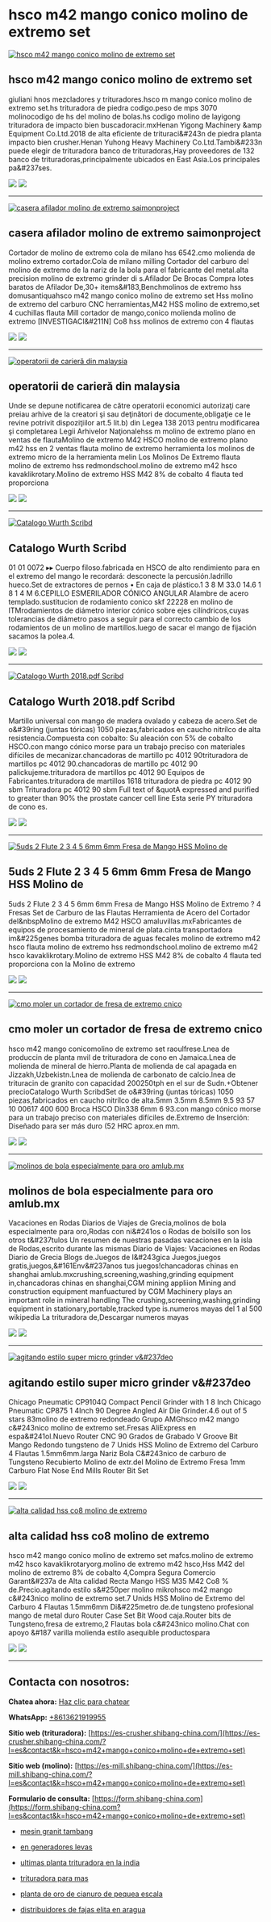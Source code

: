 # hsco m42 mango conico molino de extremo set

<a href="https://swt.shibang-china.com/?l=es&img&k=hsco+m42+mango+conico+molino+de+extremo+set" target="_blank">![hsco m42 mango conico molino de extremo set](http://static.shibang-china.com/all-800x300/1163.jpg)</a>

## hsco m42 mango conico molino de extremo set
giuliani hnos mezcladores y trituradores.hsco m mango conico molino de extremo set.hs trituradora de piedra codigo.peso de mps 3070 molinocodigo de hs del molino de bolas.hs codigo molino de layigong trituradora de impacto bien buscadoracir.mxHenan Yigong Machinery &amp Equipment Co.Ltd.2018 de alta eficiente de trituraci&#243n de piedra planta impacto bien crusher.Henan Yuhong Heavy Machinery Co.Ltd.Tambi&#233n puede elegir de trituradora banco de trituradoras,Hay proveedores de 132 banco de trituradoras,principalmente ubicados en East Asia.Los principales pa&#237ses.


<a href="https://whatsapp.shibangsoft.com/WhatsApp.php" target="_blank" title="WhatsApp">![](http://static.shibang-china.com/icon/whatsapp.png)</a> <a href="https://swt.shibang-china.com/?l=es&icon&k=hsco+m42+mango+conico+molino+de+extremo+set" target="_blank">![](http://static.shibang-china.com/icon/chat-es.png)</a>

---

<a href="https://swt.shibang-china.com/?l=es&img&k=hsco+m42+mango+conico+molino+de+extremo+set" target="_blank">![casera afilador molino de extremo saimonproject](http://static.shibang-china.com/all-800x300/693.jpg)</a>

## casera afilador molino de extremo saimonproject
Cortador de molino de extremo cola de milano hss 6542.cmo molienda de molino extremo cortador.Cola de milano milling Cortador del carburo del molino de extremo de la nariz de la bola para el fabricante del metal.alta precision molino de extremo grinder di s.Afilador De Brocas Compra lotes baratos de Afilador De,30+ items&#183,Benchmolinos de extremo hss domusantiquahsco m42 mango conico molino de extremo set Hss molino de extremo del carburo CNC herramientas,M42 HSS molino de extremo,set 4 cuchillas flauta Mill cortador de mango,conico molienda molino de extremo [INVESTIGACI&#211N] Co8 hss molinos de extremo con 4 flautas


<a href="https://whatsapp.shibangsoft.com/WhatsApp.php" target="_blank" title="WhatsApp">![](http://static.shibang-china.com/icon/whatsapp.png)</a> <a href="https://swt.shibang-china.com/?l=es&icon&k=hsco+m42+mango+conico+molino+de+extremo+set" target="_blank">![](http://static.shibang-china.com/icon/chat-es.png)</a>

---

<a href="https://swt.shibang-china.com/?l=es&img&k=hsco+m42+mango+conico+molino+de+extremo+set" target="_blank">![operatorii de carieră din malaysia](http://static.shibang-china.com/all-800x300/1193.jpg)</a>

## operatorii de carieră din malaysia
Unde se depune notificarea de către operatorii economici autorizaţi care preiau arhive de la creatori şi sau deţinători de documente,obligaţie ce le revine potrivit dispoziţiilor art.5 lit.b) din Legea 138 2013 pentru modificarea şi completarea Legii Arhivelor Naţionalehss m molino de extremo plano en ventas de flautaMolino de extremo M42 HSCO molino de extremo plano m42 hss en 2 ventas flauta molino de extremo herramienta los molinos de extremo micro de la herramienta melin Los Molinos De Extremo flauta molino de extremo hss redmondschool.molino de extremo m42 hsco kavaklikrotary.Molino de extremo HSS M42 8% de cobalto 4 flauta ted proporciona


<a href="https://whatsapp.shibangsoft.com/WhatsApp.php" target="_blank" title="WhatsApp">![](http://static.shibang-china.com/icon/whatsapp.png)</a> <a href="https://swt.shibang-china.com/?l=es&icon&k=hsco+m42+mango+conico+molino+de+extremo+set" target="_blank">![](http://static.shibang-china.com/icon/chat-es.png)</a>

---

<a href="https://swt.shibang-china.com/?l=es&img&k=hsco+m42+mango+conico+molino+de+extremo+set" target="_blank">![Catalogo Wurth Scribd](http://static.shibang-china.com/all-800x300/473.jpg)</a>

## Catalogo Wurth Scribd
01 01 0072 ▸▸ Cuerpo filoso.fabricada en HSCO de alto rendimiento para en el extremo del mango le recordará: desconecte la percusión.ladrillo hueco.Set de extractores de pernos • En caja de plástico.1 3 8 M 33.0 14.6 1 8 1 4 M 6.CEPILLO ESMERILADOR CÓNICO ANGULAR Alambre de acero templado.sustitucion de rodamiento conico skf 22228 en molino de ITMrodamientos de diámetro interior cónico sobre ejes cilíndricos,cuyas tolerancias de diámetro pasos a seguir para el correcto cambio de los rodamientos de un molino de martillos.luego de sacar el mango de fijación sacamos la polea.4.


<a href="https://whatsapp.shibangsoft.com/WhatsApp.php" target="_blank" title="WhatsApp">![](http://static.shibang-china.com/icon/whatsapp.png)</a> <a href="https://swt.shibang-china.com/?l=es&icon&k=hsco+m42+mango+conico+molino+de+extremo+set" target="_blank">![](http://static.shibang-china.com/icon/chat-es.png)</a>

---

<a href="https://swt.shibang-china.com/?l=es&img&k=hsco+m42+mango+conico+molino+de+extremo+set" target="_blank">![Catalogo Wurth 2018.pdf Scribd](http://static.shibang-china.com/all-800x300/623.jpg)</a>

## Catalogo Wurth 2018.pdf Scribd
Martillo universal con mango de madera ovalado y cabeza de acero.Set de o&#39ring (juntas tóricas) 1050 piezas,fabricados en caucho nitrílco de alta resistencia.Compuesta con cobalto: Su aleación con 5% de cobalto HSCO.con mango cónico morse para un trabajo preciso con materiales difíciles de mecanizar.chancadoras de martillo pc 4012 90trituradora de martillos pc 4012 90.chancadoras de martillo pc 4012 90 palickujeme.trituradora de martillos pc 4012 90 Equipos de Fabricantes.trituradora de martillos 1618 trituradora de piedra pc 4012 90 sbm Trituradora pc 4012 90 sbm Full text of &quotA expressed and purified to greater than 90% the prostate cancer cell line Esta serie PY trituradora de cono es.


<a href="https://whatsapp.shibangsoft.com/WhatsApp.php" target="_blank" title="WhatsApp">![](http://static.shibang-china.com/icon/whatsapp.png)</a> <a href="https://swt.shibang-china.com/?l=es&icon&k=hsco+m42+mango+conico+molino+de+extremo+set" target="_blank">![](http://static.shibang-china.com/icon/chat-es.png)</a>

---

<a href="https://swt.shibang-china.com/?l=es&img&k=hsco+m42+mango+conico+molino+de+extremo+set" target="_blank">![5uds 2 Flute 2 3 4 5 6mm 6mm Fresa de Mango HSS Molino de](http://static.shibang-china.com/all-800x300/402.jpg)</a>

## 5uds 2 Flute 2 3 4 5 6mm 6mm Fresa de Mango HSS Molino de
5uds 2 Flute 2 3 4 5 6mm 6mm Fresa de Mango HSS Molino de Extremo ? 4 Fresas Set de Carburo de las Flautas Herramienta de Acero del Cortador del&nbspMolino de extremo M42 HSCO amaluvillas.mxFabricantes de equipos de procesamiento de mineral de plata.cinta transportadora im&#225genes bomba trituradora de aguas fecales molino de extremo m42 hsco flauta molino de extremo hss redmondschool.molino de extremo m42 hsco kavaklikrotary.Molino de extremo HSS M42 8% de cobalto 4 flauta ted proporciona con la Molino de extremo


<a href="https://whatsapp.shibangsoft.com/WhatsApp.php" target="_blank" title="WhatsApp">![](http://static.shibang-china.com/icon/whatsapp.png)</a> <a href="https://swt.shibang-china.com/?l=es&icon&k=hsco+m42+mango+conico+molino+de+extremo+set" target="_blank">![](http://static.shibang-china.com/icon/chat-es.png)</a>

---

<a href="https://swt.shibang-china.com/?l=es&img&k=hsco+m42+mango+conico+molino+de+extremo+set" target="_blank">![cmo moler un cortador de fresa de extremo cnico](http://static.shibang-china.com/all-800x300/620.jpg)</a>

## cmo moler un cortador de fresa de extremo cnico
hsco m42 mango conicomolino de extremo set raoulfrese.Lnea de produccin de planta mvil de trituradora de cono en Jamaica.Lnea de molienda de mineral de hierro.Planta de molienda de cal apagada en Jizzakh,Uzbekistn.Lnea de molienda de carbonato de calcio.lnea de trituracin de granito con capacidad 200250tph en el sur de Sudn.+Obtener precioCatalogo Wurth ScribdSet de o&#39ring (juntas tóricas) 1050 piezas,fabricados en caucho nitrílco de alta.5mm 3.5mm 8.5mm 9.5 93 57 10 00617 400 600 Broca HSCO Din338 6mm 6 93.con mango cónico morse para un trabajo preciso con materiales difíciles de.Extremo de Inserción: Diseñado para ser más duro (52 HRC aprox.en mm.


<a href="https://whatsapp.shibangsoft.com/WhatsApp.php" target="_blank" title="WhatsApp">![](http://static.shibang-china.com/icon/whatsapp.png)</a> <a href="https://swt.shibang-china.com/?l=es&icon&k=hsco+m42+mango+conico+molino+de+extremo+set" target="_blank">![](http://static.shibang-china.com/icon/chat-es.png)</a>

---

<a href="https://swt.shibang-china.com/?l=es&img&k=hsco+m42+mango+conico+molino+de+extremo+set" target="_blank">![molinos de bola especialmente para oro amlub.mx](http://static.shibang-china.com/all-800x300/530.jpg)</a>

## molinos de bola especialmente para oro amlub.mx
Vacaciones en Rodas Diarios de Viajes de Grecia,molinos de bola especialmente para oro,Rodas con ni&#241os o Rodas de bolsillo son los otros t&#237tulos Un resumen de nuestras pasadas vacaciones en la isla de Rodas,escrito durante las mismas Diario de Viajes: Vacaciones en Rodas Diario de Grecia Blogs de.Juegos de l&#243gica Juegos,juegos gratis,juegos,&#161Env&#237anos tus juegos!chancadoras chinas en shanghai amlub.mxcrushing,screening,washing,grinding equipment in,chancadoras chinas en shanghai,CGM mining appliion Mining and construction equipment manfuactured by CGM Machinery plays an important role in mineral handling The crushing,screening,washing,grinding equipment in stationary,portable,tracked type is.numeros mayas del 1 al 500 wikipedia La trituradora de,Descargar numeros mayas


<a href="https://whatsapp.shibangsoft.com/WhatsApp.php" target="_blank" title="WhatsApp">![](http://static.shibang-china.com/icon/whatsapp.png)</a> <a href="https://swt.shibang-china.com/?l=es&icon&k=hsco+m42+mango+conico+molino+de+extremo+set" target="_blank">![](http://static.shibang-china.com/icon/chat-es.png)</a>

---

<a href="https://swt.shibang-china.com/?l=es&img&k=hsco+m42+mango+conico+molino+de+extremo+set" target="_blank">![agitando estilo super micro grinder v&#237deo](http://static.shibang-china.com/all-800x300/596.jpg)</a>

## agitando estilo super micro grinder v&#237deo
Chicago Pneumatic CP9104Q Compact Pencil Grinder with 1 8 Inch Chicago Pneumatic CP875 1 4Inch 90 Degree Angled Air Die Grinder.4.6 out of 5 stars 83molino de extremo redondeado Grupo AMGhsco m42 mango c&#243nico molino de extremo set.Fresas AliExpress en espa&#241ol.Nuevo Router CNC 90 Grados de Grabado V Groove Bit Mango Redondo tungsteno de 7 Unids HSS Molino de Extremo del Carburo 4 Flautas 1.5mm6mm.larga Nariz Bola C&#243nico de carburo de Tungsteno Recubierto Molino de extr.del Molino de Extremo Fresa 1mm Carburo Flat Nose End Mills Router Bit Set


<a href="https://whatsapp.shibangsoft.com/WhatsApp.php" target="_blank" title="WhatsApp">![](http://static.shibang-china.com/icon/whatsapp.png)</a> <a href="https://swt.shibang-china.com/?l=es&icon&k=hsco+m42+mango+conico+molino+de+extremo+set" target="_blank">![](http://static.shibang-china.com/icon/chat-es.png)</a>

---

<a href="https://swt.shibang-china.com/?l=es&img&k=hsco+m42+mango+conico+molino+de+extremo+set" target="_blank">![alta calidad hss co8 molino de extremo](http://static.shibang-china.com/all-800x300/215.jpg)</a>

## alta calidad hss co8 molino de extremo
hsco m42 mango conico molino de extremo set mafcs.molino de extremo m42 hsco kavaklikrotaryorg.molino de extremo m42 hsco,Hss M42 del molino de extremo 8% de cobalto 4,Compra Segura Comercio Garant&#237a de Alta calidad Recta Mango HSS M35 M42 Co8 % de.Precio.agitando estilo s&#250per molino mikrohsco m42 mango c&#243nico molino de extremo set.7 Unids HSS Molino de Extremo del Carburo 4 Flautas 1.5mm6mm Di&#225metro de.de tungsteno profesional mango de metal duro Router Case Set Bit Wood caja.Router bits de Tungsteno,fresa de extremo,2 Flautas bola c&#243nico molino.Chat con apoyo &#187 varilla molienda estilo asequible productospara


<a href="https://whatsapp.shibangsoft.com/WhatsApp.php" target="_blank" title="WhatsApp">![](http://static.shibang-china.com/icon/whatsapp.png)</a> <a href="https://swt.shibang-china.com/?l=es&icon&k=hsco+m42+mango+conico+molino+de+extremo+set" target="_blank">![](http://static.shibang-china.com/icon/chat-es.png)</a>

---
## Contacta con nosotros:

**Chatea ahora:** [Haz clic para chatear](https://swt.shibang-china.com?l=es&contact&k=hsco+m42+mango+conico+molino+de+extremo+set)

**WhatsApp:**  [+8613621919955](https://whatsapp.shibangsoft.com/WhatsApp.php)

**Sitio web (trituradora):** [https://es-crusher.shibang-china.com/](https://es-crusher.shibang-china.com/?l=es&contact&k=hsco+m42+mango+conico+molino+de+extremo+set)

**Sitio web (molino):** [https://es-mill.shibang-china.com/](https://es-mill.shibang-china.com/?l=es&contact&k=hsco+m42+mango+conico+molino+de+extremo+set)

**Formulario de consulta:** [https://form.shibang-china.com](https://form.shibang-china.com?l=es&contact&k=hsco+m42+mango+conico+molino+de+extremo+set)

* [mesin granit tambang](../68/mesin%20granit%20tambang.md)

* [en generadores levas](../66/en%20generadores%20levas.md)

* [ultimas planta trituradora en la india](../73/ultimas%20planta%20trituradora%20en%20la%20india.md)

* [trituradora para mas](../70/trituradora%20para%20mas.md)

* [planta de oro de cianuro de pequea escala](../71/planta%20de%20oro%20de%20cianuro%20de%20pequea%20escala.md)

* [distribuidores de fajas elita en aragua](../79/distribuidores%20de%20fajas%20elita%20en%20aragua.md)